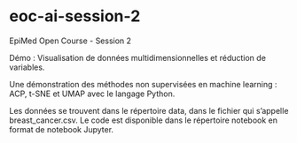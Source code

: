 # eoc-ai-session-2
EpiMed Open Course - Session 2

Démo : Visualisation de données multidimensionnelles et réduction de variables. 

Une démonstration des méthodes non supervisées en machine learning : ACP, t-SNE et UMAP avec le langage Python.

Les données se trouvent dans le répertoire data, dans le fichier qui s’appelle breast_cancer.csv. Le code est disponible dans le répertoire notebook en format de notebook Jupyter.

